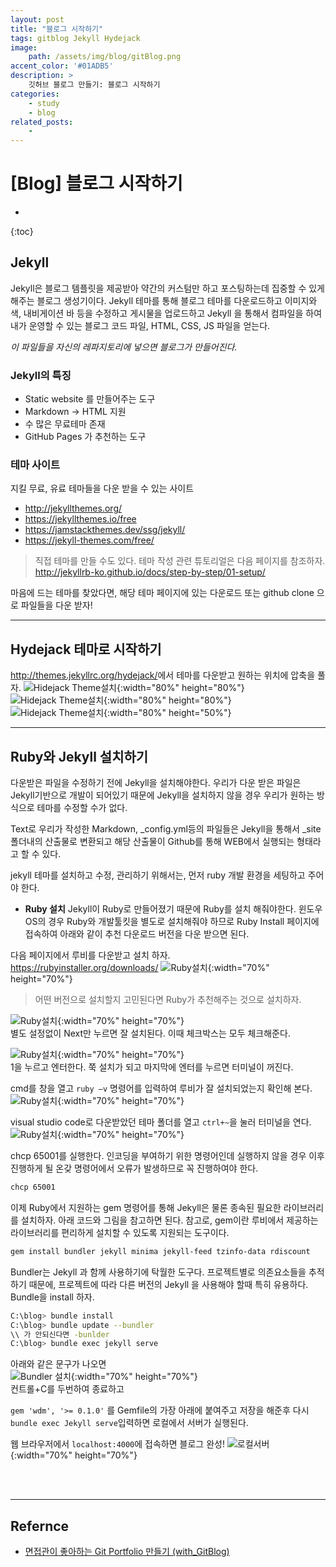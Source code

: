 ```yaml
---
layout: post
title: "블로그 시작하기"
tags: gitblog Jekyll Hydejack
image: 
    path: /assets/img/blog/gitBlog.png
accent_color: '#01ADB5'
description: >
    깃허브 블로그 만들기: 블로그 시작하기
categories:
    - study
    - blog
related_posts:    
    -    
---
```

# [Blog] 블로그 시작하기
* 
{:toc}

## Jekyll
Jekyll은 블로그 템플릿을 제공받아 약간의 커스텀만 하고 포스팅하는데 집중할 수 있게 해주는 블로그 생성기이다.
Jekyll 테마를 통해 블로그 테마를 다운로드하고 이미지와 색, 내비게이션 바 등을 수정하고 게시물을 업로드하고 Jekyll 을 통해서 컴파일을 하여 내가 운영할 수 있는 블로그 코드 파일, HTML, CSS, JS 파일을 얻는다.

*이 파일들을 자신의 레파지토리에 넣으면 블로그가 만들어진다.*

### Jekyll의 특징
- Static website 를 만들어주는 도구
- Markdown → HTML 지원
- 수 많은 무료테마 존재
- GitHub Pages 가 추천하는 도구

### 테마 사이트
지킬 무료, 유료 테마들을 다운 받을 수 있는 사이트   
- <http://jekyllthemes.org/>
- <https://jekyllthemes.io/free>
- <https://jamstackthemes.dev/ssg/jekyll/>
- <https://jekyll-themes.com/free/>

> 직접 테마를 만들 수도 있다. 테마 작성 관련 튜토리얼은 다음 페이지를 참조하자.   
 <http://jekyllrb-ko.github.io/docs/step-by-step/01-setup/>
 
마음에 드는 테마를 찾았다면, 해당 테마 페이지에 있는 다운로드 또는 github clone 으로 파일들을 다운 받자!


---


## Hydejack 테마로 시작하기
<http://themes.jekyllrc.org/hydejack/>에서 테마를 다운받고 원하는 위치에 압축을 풀자.
![Hidejack Theme설치](/assets/img/blog/setting1-1.png){:width="80%" height="80%"}
![Hidejack Theme설치](/assets/img/blog/setting1-2.png){:width="80%" height="80%"}
![Hidejack Theme설치](/assets/img/blog/setting1-3.png){:width="80%" height="50%"}


---


## Ruby와 Jekyll 설치하기
다운받은 파일을 수정하기 전에 Jekyll을 설치해야한다. 우리가 다운 받은 파일은 Jekyll기반으로 개발이 되어있기 때문에 Jekyll을 설치하지 않을 경우 우리가 원하는 방식으로 테마를 수정할 수가 없다.

Text로 우리가 작성한 Markdown, _config.yml등의 파일들은 Jekyll을 통해서 _site폴더내의 산출물로 변환되고 해당 산출물이 Github를 통해 WEB에서 실행되는 형태라고 할 수 있다.

jekyll 테마를 설치하고 수정, 관리하기 위해서는, 먼저 ruby 개발 환경을 세팅하고 주어야 한다.

- **Ruby 설치**
Jekyll이 Ruby로 만들어졌기 때문에 Ruby를 설치 해줘야한다. 윈도우 OS의 경우 Ruby와 개발툴킷을 별도로 설치해줘야 하므로 Ruby Install 페이지에 접속하여 아래와 같이 추천 다운로드 버전을 다운 받으면 된다.

다음 페이지에서 루비를 다운받고 설치 하자.   
<https://rubyinstaller.org/downloads/>
![Ruby설치](/assets/img/blog/setting1.png){:width="70%" height="70%"}
> 어떤 버전으로 설치할지 고민된다면 Ruby가 추천해주는 것으로 설치하자.   

![Ruby설치](/assets/img/blog/setting2.png){:width="70%" height="70%"}    
별도 설정없이 Next만 누르면 잘 설치된다. 이때 체크박스는 모두 체크해준다.   

![Ruby설치](/assets/img/blog/setting3.png){:width="70%" height="70%"}   
1을 누르고 엔터한다. 쭉 설치가 되고 마지막에 엔터를 누르면 터미널이 꺼진다.   

cmd를 창을 열고 `ruby –v` 명령어를 입력하여 루비가 잘 설치되었는지 확인해 본다.   
![Ruby설치](/assets/img/blog/setting4.png){:width="70%" height="70%"}   

visual studio code로 다운받았던 테마 폴더를 열고 `ctrl+~`을 눌러 터미널을 연다.   
![Ruby설치](/assets/img/blog/setting5.png){:width="70%" height="70%"}   

chcp 65001를 실행한다. 인코딩을 부여하기 위한 명령어인데 실행하지 않을 경우 이후 진행하게 될 온갖 명령어에서 오류가 발생하므로 꼭 진행하여야 한다.

```bash
chcp 65001
```

이제 Ruby에서 지원하는 gem 명령어를 통해 Jekyll은 물론 종속된 필요한 라이브러리를 설치하자. 아래 코드와 그림을 참고하면 된다. 참고로, gem이란 루비에서 제공하는 라이브러리를 편리하게 설치할 수 있도록 지원되는 도구이다.

```bash
gem install bundler jekyll minima jekyll-feed tzinfo-data rdiscount
```

Bundler는 Jekyll 과 함께 사용하기에 탁월한 도구다. 프로젝트별로 의존요소들을 추적하기 때문에, 프로젝트에 따라 다른 버전의 Jekyll 을 사용해야 할때 특히 유용하다. Bundle을 install 하자.

```bash
C:\blog> bundle install
C:\blog> bundle update --bundler
\\ 가 안되신다면 -bunlder
C:\blog> bundle exec jekyll serve
```
아래와 같은 문구가 나오면   
![Bundler 설치](/assets/img/blog/setting6.png){:width="70%" height="70%"}   
컨트롤+C를 두번하여 종료하고   

`gem 'wdm', '>= 0.1.0'` 를 Gemfile의 가장 아래에 붙여주고 저장을 해준후 다시 `bundle exec Jekyll serve`입력하면 로컬에서 서버가 실행된다.

웹 브라우저에서 `localhost:4000`에 접속하면 블로그 완성!
![로컬서버](/assets/img/blog/setting7.png){:width="70%" height="70%"}   




<br>
<br>

- - -

## Refernce 
- [면접관이 좋아하는 Git Portfolio 만들기 (with_GitBlog)](https://projectlion.io/courses/technology/gitblog)